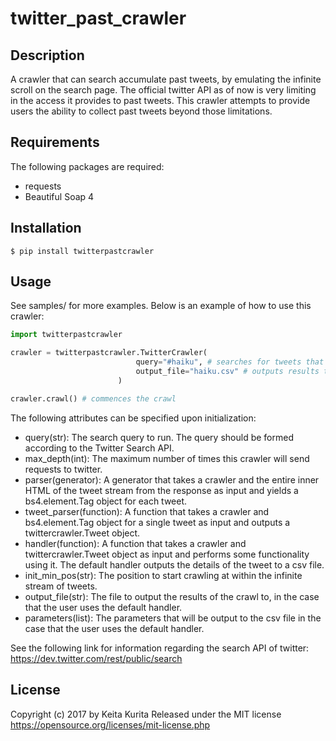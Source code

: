 # twitter_past_crawler
## Description
A crawler that can search accumulate past tweets, by emulating the infinite scroll on the search page.
The official twitter API as of now is very limiting in the access it provides to past tweets. This crawler attempts to provide users the ability to collect past tweets beyond those limitations.

## Requirements
The following packages are required:
- requests
- Beautiful Soap 4

## Installation
`$ pip install twitterpastcrawler`

## Usage
See samples/ for more examples. Below is an example of how to use this crawler:

```python
import twitterpastcrawler

crawler = twitterpastcrawler.TwitterCrawler(
							query="#haiku", # searches for tweets that respond to the query, "#haiku"
							output_file="haiku.csv" # outputs results to haiku.csv
						)

crawler.crawl() # commences the crawl
```

The following attributes can be specified upon initialization:
* query(str): The search query to run. The query should be formed according to the Twitter Search API.
* max_depth(int): The maximum number of times this crawler will send requests to twitter.
* parser(generator): A generator that takes a crawler and the entire inner HTML of the tweet stream from the response as input and yields a bs4.element.Tag object for each tweet.
* tweet_parser(function): A function that takes a crawler and bs4.element.Tag object for a single tweet as input and outputs a twittercrawler.Tweet object.
* handler(function): A function that takes a crawler and twittercrawler.Tweet object as input and performs some functionality using it. The default handler outputs the details of the tweet to a csv file.
* init_min_pos(str): The position to start crawling at within the infinite stream of tweets.
* output_file(str): The file to output the results of the crawl to, in the case that the user uses the default handler.
* parameters(list): The parameters that will be output to the csv file in the case that the user uses the default handler.

See the following link for information regarding the search API of twitter: <https://dev.twitter.com/rest/public/search>

## License
Copyright (c) 2017 by Keita Kurita
Released under the MIT license
https://opensource.org/licenses/mit-license.php